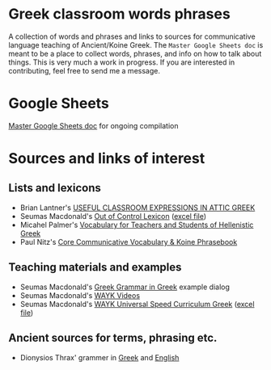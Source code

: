 # Greek classroom words phrases

A collection of words and phrases and links to sources for communicative language teaching of Ancient/Koine Greek. The `Master Google Sheets doc` is meant to be a place to collect words, phrases, and info on how to talk about things. This is very much a work in progress. If you are interested in contributing, feel free to send me a message.

# Google Sheets

[Master Google Sheets doc](https://docs.google.com/spreadsheets/d/1naquQ7M6kol0wEjbjT94fgTR8s7FoQk-1ATKy2kRFIM/edit?usp=sharing) for ongoing compilation

# Sources and links of interest

## Lists and lexicons

* Brian Lantner's [USEFUL CLASSROOM EXPRESSIONS IN ATTIC GREEK](http://www.unm.edu/~blanter/Classroom_Expressions_1.pdf)
* Seumas Macdonald's [Out of Control Lexicon](https://sites.google.com/site/intensiveaudiolanguages/home/out-of-control-lexicon) ([excel file](https://docs.google.com/viewer?a=v&pid=sites&srcid=ZGVmYXVsdGRvbWFpbnxpbnRlbnNpdmVhdWRpb2xhbmd1YWdlc3xneDozOWI5NWEzYjAzNDQ5NDIx))
* Micahel Palmer's [Vocabulary for Teachers and Students of Hellenistic Greek](https://www.greeklanguage.blog/?p=2543)
* Paul Nitz's [Core Communicative Vocabulary & Koine Phrasebook](https://drive.google.com/file/d/11VWNbleyHdmQ2ajFxiwySbc_PZSG5DUI/view)

## Teaching materials and examples

* Seumas Macdonald's [Greek Grammar in Greek](http://jeltzz.blogspot.com/2014/06/greek-grammar-in-greek-example.html?m=1) example dialog
* Seumas Macdonald's [WAYK Videos](https://www.youtube.com/watch?v=-ETMt_qjfz0&list=PLUqyJQtzjxMAPYnDpRa0DmvEZyF_J64B4)
* Seumas Macdonald's [WAYK Universal Speed Curriculum Greek](https://sites.google.com/site/intensiveaudiolanguages/greek-course) ([excel file](https://docs.google.com/viewer?a=v&pid=sites&srcid=ZGVmYXVsdGRvbWFpbnxpbnRlbnNpdmVhdWRpb2xhbmd1YWdlc3xneDo5YjYzZTlmZDI4NWExN2Q))

## Ancient sources for terms, phrasing etc.

* Dionysios Thrax' grammer in [Greek](https://el.wikisource.org/wiki/%CE%A4%CE%AD%CF%87%CE%BD%CE%B7_%CE%93%CF%81%CE%B1%CE%BC%CE%BC%CE%B1%CF%84%CE%B9%CE%BA%CE%AE) and [English](https://en.wikisource.org/wiki/The_grammar_of_Dionysios_Thrax)
